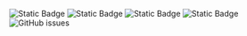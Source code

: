 ![Static Badge](https://img.shields.io/badge/blacklists-60-000000) ![Static Badge](https://img.shields.io/badge/blacklisted-2835255-cc0000) ![Static Badge](https://img.shields.io/badge/whitelisted-2244-00CC00) ![Static Badge](https://img.shields.io/badge/streaming_blacklist-28107-000000) ![GitHub issues](https://img.shields.io/github/issues/fabriziosalmi/blacklists)
